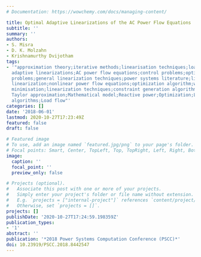 ```yaml
---
# Documentation: https://wowchemy.com/docs/managing-content/

title: Optimal Adaptive Linearizations of the AC Power Flow Equations
subtitle: ''
summary: ''
authors:
- S. Misra
- D. K. Molzahn
- Krishnamurthy Dvijotham
tags:
- '"approximation theory;iterative methods;linearisation techniques;load flow;minimisation;optimisation;optimal
  adaptive linearizations;AC power flow equations;control problems;optimal power flow
  problems;general linearization techniques;power systems literature;linear approximation;adaptive
  linearization;nonlinear power flow equations;optimization algorithm;worst-case error
  minimisation;linearization techniques;constraint generation algorithm;first-order
  Taylor approximation;Mathematical model;Reactive power;Optimization;Linear approximation;Approximation
  algorithms;Load flow"'
categories: []
date: '2018-06-01'
lastmod: 2020-10-27T17:23:49Z
featured: false
draft: false

# Featured image
# To use, add an image named `featured.jpg/png` to your page's folder.
# Focal points: Smart, Center, TopLeft, Top, TopRight, Left, Right, BottomLeft, Bottom, BottomRight.
image:
  caption: ''
  focal_point: ''
  preview_only: false

# Projects (optional).
#   Associate this post with one or more of your projects.
#   Simply enter your project's folder or file name without extension.
#   E.g. `projects = ["internal-project"]` references `content/project/deep-learning/index.md`.
#   Otherwise, set `projects = []`.
projects: []
publishDate: '2020-10-27T17:24:59.198359Z'
publication_types:
- '1'
abstract: ''
publication: '*2018 Power Systems Computation Conference (PSCC)*'
doi: 10.23919/PSCC.2018.8442547
---
```

